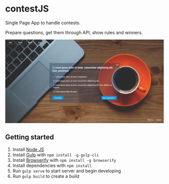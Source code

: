 # contestJS
Single Page App to handle contests.

Prepare questions, get them through API, show rules and winners.

![contestJS screenshot](screenshot.png?raw=true)

## Getting started

1. Install [Node JS](http://nodejs.org/)
2. Install [Gulp](http://gulpjs.com/) with `npm install -g gulp-cli`
3. Install [Browserify](http://browserify.org/) with `npm install -g browserify`
4. Install dependencies with `npm install`
5. Run `gulp serve` to start server and begin developing
6. Run `gulp build` to create a build